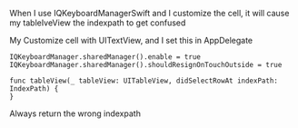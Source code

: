 When I use IQKeyboardManagerSwift and I customize the cell, it will cause my tableIveView the indexpath to get confused

My Customize cell with UITextView, and I set this in AppDelegate
```
IQKeyboardManager.sharedManager().enable = true
IQKeyboardManager.sharedManager().shouldResignOnTouchOutside = true

```

```
func tableView(_ tableView: UITableView, didSelectRowAt indexPath: IndexPath) {
}  
```
Always return the wrong indexpath

